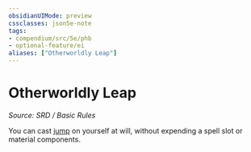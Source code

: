 ```yaml
---
obsidianUIMode: preview
cssclasses: json5e-note
tags:
- compendium/src/5e/phb
- optional-feature/ei
aliases: ["Otherworldly Leap"]
---
```

# Otherworldly Leap
*Source: SRD / Basic Rules* 

You can cast [jump](compendium/spells/jump.md) on yourself at will, without expending a spell slot or material components.